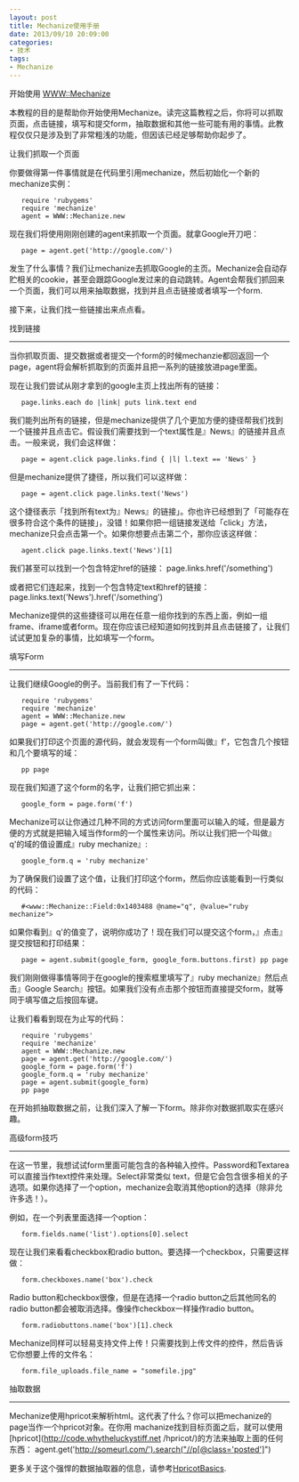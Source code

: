 ```yaml
---
layout: post
title: Mechanize使用手册
date: 2013/09/10 20:09:00
categories:
- 技术
tags:
- Mechanize
---
```


开始使用 [WWW::Mechanize](http://mechanize.rubyforge.org/mechanize/classes/WWW/Mechanize.html)

本教程的目的是帮助你开始使用Mechanize。读完这篇教程之后，你将可以抓取页面，点击链接，填写和提交form，抽取数据和其他一些可能有用的事情。此教程仅仅只是涉及到了非常粗浅的功能，但因该已经足够帮助你起步了。

让我们抓取一个页面

你要做得第一件事情就是在代码里引用mechanize，然后初始化一个新的mechanize实例：
```
   require 'rubygems'
   require 'mechanize'
   agent = WWW::Mechanize.new
```

现在我们将使用刚刚创建的agent来抓取一个页面。就拿Google开刀吧：
```
   page = agent.get('http://google.com/')
```
发生了什么事情？我们让mechanize去抓取Google的主页。Mechanize会自动存贮相关的cookie，甚至会跟踪Google发过来的自动跳转。Agent会帮我们抓回来一个页面，我们可以用来抽取数据，找到并且点击链接或者填写一个form.

接下来，让我们找一些链接出来点点看。

找到链接

---

当你抓取页面、提交数据或者提交一个form的时候mechanzie都回返回一个page，agent将会解析抓取到的页面并且把一系列的链接放进page里面。

现在让我们尝试从刚才拿到的google主页上找出所有的链接：
```
   page.links.each do |link| puts link.text end
```

我们能列出所有的链接，但是mechanize提供了几个更加方便的捷径帮我们找到一个链接并且点击它。假设我们需要找到一个text属性是』News』的链接并且点击。一般来说，我们会这样做：
```
   page = agent.click page.links.find { |l| l.text == 'News' }
```

但是mechanize提供了捷径，所以我们可以这样做：
```
   page = agent.click page.links.text('News')
```

这个捷径表示「找到所有text为』News』的链接」。你也许已经想到了「可能存在很多符合这个条件的链接」，没错！如果你把一组链接发送给「click」方法，mechanize只会点击第一个。如果你想要点击第二个，那你应该这样做：
```
   agent.click page.links.text('News')[1]
```

我们甚至可以找到一个包含特定href的链接：
   page.links.href('/something')

或者把它们连起来，找到一个包含特定text和href的链接：
   page.links.text('News').href('/something')

Mechanize提供的这些捷径可以用在任意一组你找到的东西上面，例如一组frame、iframe或者form。现在你应该已经知道如何找到并且点击链接了，让我们试试更加复杂的事情，比如填写一个form。

填写Form

---

让我们继续Google的例子。当前我们有了一下代码：
```
   require 'rubygems'
   require 'mechanize'
   agent = WWW::Mechanize.new
   page = agent.get('http://google.com/')
```

如果我们打印这个页面的源代码，就会发现有一个form叫做』f'，它包含几个按钮和几个要填写的域：
```
   pp page
```

现在我们知道了这个form的名字，让我们把它抓出来：
```
   google_form = page.form('f')
```

Mechanize可以让你通过几种不同的方式访问form里面可以输入的域，但是最方便的方式就是把输入域当作form的一个属性来访问。所以让我们把一个叫做』q'的域的值设置成』ruby mechanize』:
```
   google_form.q = 'ruby mechanize'
```

为了确保我们设置了这个值，让我们打印这个form，然后你应该能看到一行类似的代码：
```
   #<www::Mechanize::Field:0x1403488 @name="q", @value="ruby mechanize">
```

如果你看到』q'的值变了，说明你成功了！现在我们可以提交这个form，』点击』提交按钮和打印结果：
```
   page = agent.submit(google_form, google_form.buttons.first) pp page
```

我们刚刚做得事情等同于在google的搜索框里填写了』ruby mechanize』然后点击』Google Search』按钮。如果我们没有点击那个按钮而直接提交form，就等同于填写值之后按回车键。

让我们看看到现在为止写的代码：
```
   require 'rubygems'
   require 'mechanize'
   agent = WWW::Mechanize.new
   page = agent.get('http://google.com/')
   google_form = page.form('f')
   google_form.q = 'ruby mechanize'
   page = agent.submit(google_form)
   pp page
```

在开始抓抽取数据之前，让我们深入了解一下form。除非你对数据抓取实在感兴趣。

高级form技巧

---

在这一节里，我想试试form里面可能包含的各种输入控件。Password和Textarea可以直接当作text控件来处理。Select非常类似 text，但是它会包含很多相关的子选项。如果你选择了一个option，mechanize会取消其他option的选择（除非允许多选！）。

例如，在一个列表里面选择一个option：
```
   form.fields.name('list').options[0].select
```

现在让我们来看看checkbox和radio button。要选择一个checkbox，只需要这样做：
```
   form.checkboxes.name('box').check
```

Radio button和checkbox很像，但是在选择一个radio button之后其他同名的radio button都会被取消选择。像操作checkbox一样操作radio button。
```
   form.radiobuttons.name('box')[1].check
```

Mechanize同样可以轻易支持文件上传！只需要找到上传文件的控件，然后告诉它你想要上传的文件名：
```
   form.file_uploads.file_name = "somefile.jpg"
```

抽取数据

---

Mechanize使用hpricot来解析html。这代表了什么？你可以把mechanize的page当作一个hpricot对象。在你用 machanize找到目标页面之后，就可以使用[hpricot](http://code.whytheluckystiff.net /hpricot/)的方法来抽取上面的任何东西：
   agent.get('http://someurl.com/').search("//p[@class='posted']")

更多关于这个强悍的数据抽取器的信息，请参考[HpricotBasics](http://code.whytheluckystiff.net/hpricot/wiki/HpricotBasics).
